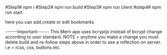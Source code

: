 #Step1# npm i
#Step2# npm run build
#Step3# npm run client
#step4# npm run start

here you can add,create or edit bookmarks

------Important------
This Mern app uses bcryptjs instead of bcrypt change according to user standard. 
NOTE = anytime you make a change you must delete build and re-follow steps above in order to see a reflection on server.
i.e = rcss, css, buttons etc.